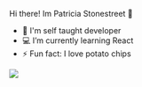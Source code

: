  Hi there! Im Patricia Stonestreet 👋


- 📖 I'm self taught developer
- 💻 I’m currently learning React
- ⚡ Fun fact: I love potato chips
 <div>
<img src="https://github-readme-stats.vercel.app/api?username=patriciastonestreet&show_icons=true&theme=synthwave&https://github.com/anuraghazra/github-readme-stats"</img>
</div>


